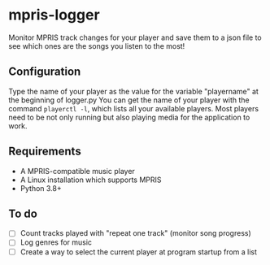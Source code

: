 # mpris-logger
Monitor MPRIS track changes for your player and save them to a json file to see which ones are the songs you listen to the most!

## Configuration
Type the name of your player as the value for the variable "playername" at the beginning of logger.py
You can get the name of your player with the command `playerctl -l`, which lists all your available players.
Most players need to be not only running but also playing media for the application to work.

## Requirements
 - A MPRIS-compatible music player
 - A Linux installation which supports MPRIS
 - Python 3.8+

## To do
 - [ ] Count tracks played with "repeat one track" (monitor song progress)
 - [ ] Log genres for music
 - [ ] Create a way to select the current player at program startup from a list
